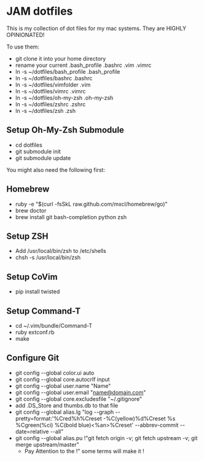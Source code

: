 # JAM dotfiles

This is my collection of dot files for my mac systems.
They are HIGHLY OPINIONATED!

To use them:

* git clone it into your home directory
* rename your current .bash_profile .bashrc .vim .vimrc
* ln -s ~/dotfiles/bash_profile .bash_profile
* ln -s ~/dotfiles/bashrc .bashrc
* ln -s ~/dotfiles/vimfolder .vim
* ln -s ~/dotfiles/vimrc .vimrc
* ln -s ~/dotfiles/oh-my-zsh .oh-my-zsh
* ln -s ~/dotfiles/zshrc .zshrc
* ln -s ~/dotfiles/zsh .zsh

## Setup Oh-My-Zsh Submodule
* cd dotfiles
* git submodule init
* git submodule update


You might also need the following first:

## Homebrew
* ruby -e "$(curl -fsSkL raw.github.com/mxcl/homebrew/go)"
* brew doctor
* brew install git bash-completion python zsh

## Setup ZSH
* Add /usr/local/bin/zsh to /etc/shells
* chsh -s /usr/local/bin/zsh

## Setup CoVim
* pip install twisted

## Setup Command-T
* cd ~/.vim/bundle/Command-T
* ruby extconf.rb
* make

## Configure Git
* git config --global color.ui auto
* git config --global core.autocrlf input
* git config --global user.name "Name"
* git config --global user.email "name@domain.com"
* git config --global core.excludesfile "~/.gitignore"
* add .DS_Store and thumbs.db to that file
* git config --global alias.lg "log --graph --pretty=format:'%Cred%h%Creset -%C(yellow)%d%Creset %s %Cgreen(%ci) %C(bold blue)<%an>%Creset' --abbrev-commit --date=relative --all"
* git config --global alias.pu !"git fetch origin -v; git fetch upstream -v; git merge upstream/master"
  * Pay Attention to the !" some terms will make it !
